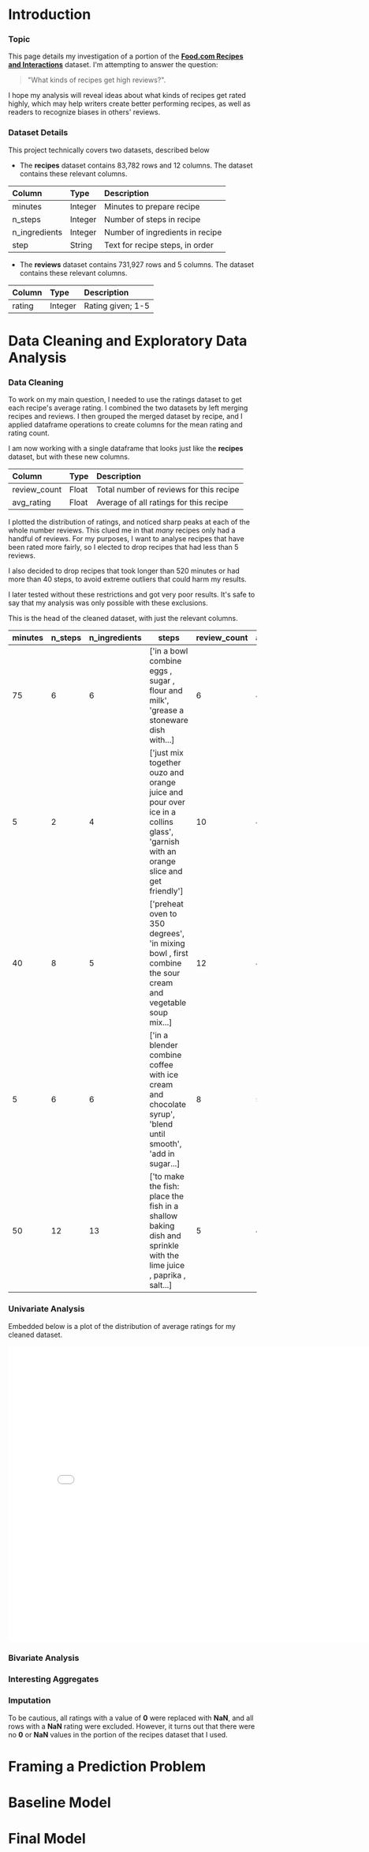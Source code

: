 # Introduction

### Topic

This page details my investigation of a portion of the **[Food.com Recipes and Interactions](https://www.kaggle.com/datasets/shuyangli94/food-com-recipes-and-user-interactions/data)** dataset. 
I'm attempting to answer the question:
> "What kinds of recipes get high reviews?". 

I hope my analysis will reveal ideas about what kinds of recipes get rated highly, which may help writers create better performing recipes, as well as readers to recognize biases in others' reviews.

### Dataset Details

This project technically covers two datasets, described below

- The **recipes** dataset contains 83,782 rows and 12 columns. The dataset contains these relevant columns. 

| Column        | Type    | Description                        |
|:--------------|:--------|:-----------------------------------|
| minutes       | Integer | Minutes to prepare recipe          |
| n_steps       | Integer | Number of steps in recipe          |
| n_ingredients | Integer | Number of ingredients in recipe    |
| step          | String  | Text for recipe steps, in order                        |

- The **reviews** dataset contains 731,927 rows and 5 columns. The dataset contains these relevant columns.

| Column        | Type    | Description       |
|:--------------|:--------|:------------------|
| rating       | Integer | Rating given; 1-5 |

# Data Cleaning and Exploratory Data Analysis

### Data Cleaning

To work on my main question, I needed to use the ratings dataset to get each recipe's average rating.
I combined the two datasets by left merging recipes and reviews. 
I then grouped the merged dataset by recipe, and I applied dataframe operations to create columns for the mean rating and rating
count. 

I am now working with a single dataframe that looks just like the **recipes** dataset, but with these new columns.

| Column       | Type  | Description                             |
|:-------------|:------|:----------------------------------------|
| review_count | Float | Total number of reviews for this recipe |
| avg_rating   | Float | Average of all ratings for this recipe  |

I plotted the distribution of ratings, and noticed sharp peaks at each of the whole number reviews. 
This clued me in that *many* recipes only had a handful of reviews. 
For my purposes, I want to analyse recipes that have been rated more fairly, so I elected to drop recipes that had less than 5 reviews.

I also decided to drop recipes that took longer than 520 minutes or had more than 40 steps, to avoid extreme outliers that could harm my results.

I later tested without these restrictions and got very poor results. 
It's safe to say that my analysis was only possible with these exclusions. 

This is the head of the cleaned dataset, with just the relevant columns.

| minutes | n_steps | n_ingredients | steps                                                                                                                                 | review_count | avg_rating |
|---------|----|----|---------------------------------------------------------------------------------------------------------------------------------------|----|----|
| 75      | 6 | 6 | [\'in a bowl combine eggs , sugar , flour and milk\', \'grease a stoneware dish with...]                                              | 6 | 4.33333 |
| 5       | 2 | 4       | [\'just mix together ouzo and orange juice and pour over ice in a collins glass\', \'garnish with an orange slice and get friendly\'] | 10      | 4.8 |
| 40      | 8 |  5      | [\'preheat oven to 350 degrees\', \'in mixing bowl , first combine the sour cream and vegetable soup mix...]                          |  12     | 4.83333 |
| 5       | 6 | 6       | [\'in a blender combine coffee with ice cream and chocolate syrup\', \'blend until smooth\', \'add in sugar...]                       | 8       | 5 |
| 50 | 12 | 13      | [\'to make the fish: place the fish in a shallow baking dish and sprinkle with the lime juice , paprika , salt...]                    | 5       | 4 |

### Univariate Analysis

Embedded below is a plot of the distribution of average ratings for my cleaned dataset.

<iframe src="assets/ratings_distribution.html" width="800" height="600" frameborder="0"> </iframe>

### Bivariate Analysis



### Interesting Aggregates



### Imputation

To be cautious, all ratings with a value of **0** were replaced with **NaN**, and all rows with a **NaN** rating were excluded. 
However, it turns out that there were no **0** or **NaN** values in the portion of the recipes dataset that I used. 

# Framing a Prediction Problem



# Baseline Model



# Final Model



